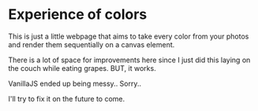 # Experience of colors

This is just a little webpage that aims to take every color from your photos and render them sequentially on a canvas element.

There is a lot of space for improvements here since I just did this laying on the couch while eating grapes. BUT, it works.

VanillaJS ended up being messy.. Sorry..

I'll try to fix it on the future to come.
